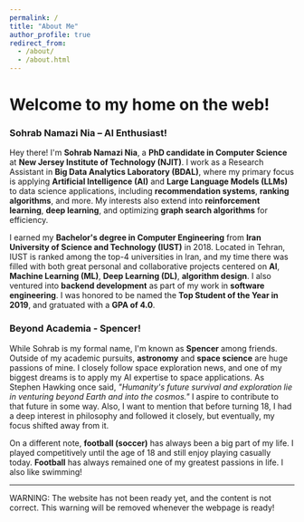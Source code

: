 ```yaml
---
permalink: /
title: "About Me"
author_profile: true
redirect_from: 
  - /about/
  - /about.html
---
```



# Welcome to my home on the web!

### Sohrab Namazi Nia – AI Enthusiast!

Hey there! I'm **Sohrab Namazi Nia**, a **PhD candidate in Computer Science** at **New Jersey Institute of Technology (NJIT)**. I work as a Research Assistant in **Big Data Analytics Laboratory (BDAL)**, where my primary focus is applying **Artificial Intelligence (AI)** and **Large Language Models (LLMs)** to data science applications, including **recommendation systems**, **ranking algorithms**, and more. My interests also extend into **reinforcement learning**, **deep learning**, and optimizing **graph search algorithms** for efficiency.

I earned my **Bachelor's degree in Computer Engineering** from **Iran University of Science and Technology (IUST)** in 2018. Located in Tehran, IUST is ranked among the top-4 universities in Iran, and my time there was filled with both great personal and collaborative projects centered on **AI**, **Machine Learning (ML)**, **Deep Learning (DL)**, **algorithm design**. I also ventured into **backend development** as part of my work in **software engineering**. I was honored to be named the **Top Student of the Year in 2019**, and gratuated with a **GPA of 4.0**.

### Beyond Academia - Spencer!

While Sohrab is my formal name, I'm known as **Spencer** among friends. Outside of my academic pursuits, **astronomy** and **space science** are huge passions of mine. I closely follow space exploration news, and one of my biggest dreams is to apply my AI expertise to space applications. As Stephen Hawking once said, *"Humanity's future survival and exploration lie in venturing beyond Earth and into the cosmos."* I aspire to contribute to that future in some way. Also, I want to mention that before turning 18, I had a deep interest in philosophy and followed it closely, but eventually, my focus shifted away from it.
 
On a different note, **football (soccer)** has always been a big part of my life. I played competitively until the age of 18 and still enjoy playing casually today. **Football** has always remained one of my greatest passions in life. I also like swimming!

---



WARNING: The website has not been ready yet, and the content is not correct. This warning will be removed whenever the webpage is ready!




